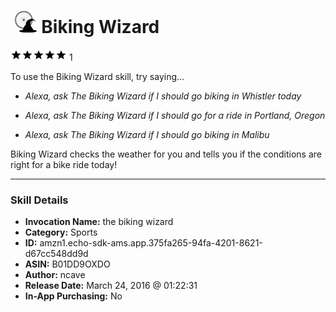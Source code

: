 # &nbsp;<img src="skill_icon" alt="Biking Wizard icon" width="36"> Biking Wizard
![5 stars](../../images/ic_star_black_18dp_1x.png)![5 stars](../../images/ic_star_black_18dp_1x.png)![5 stars](../../images/ic_star_black_18dp_1x.png)![5 stars](../../images/ic_star_black_18dp_1x.png)![5 stars](../../images/ic_star_black_18dp_1x.png) 1

To use the Biking Wizard skill, try saying...

* *Alexa, ask The Biking Wizard if I should go biking in Whistler today*

* *Alexa, ask The Biking Wizard if I should go for a ride in Portland, Oregon*

* *Alexa, ask The Biking Wizard if I should go biking in Malibu*

Biking Wizard checks the weather for you and tells you if the conditions are right for a bike ride today!

***

### Skill Details

* **Invocation Name:** the biking wizard
* **Category:** Sports
* **ID:** amzn1.echo-sdk-ams.app.375fa265-94fa-4201-8621-d67cc548dd9d
* **ASIN:** B01DD9OXDO
* **Author:** ncave
* **Release Date:** March 24, 2016 @ 01:22:31
* **In-App Purchasing:** No
